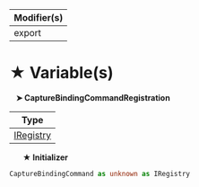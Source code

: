 | Modifier(s)                            |
|----------------------------------------|
| export |

# &#9733; Variable(s)

&nbsp;&nbsp; **&#10148; CaptureBindingCommandRegistration**

| Type                        |
|-----------------------------|
| [IRegistry](/kernel/interface/di/iregistry) |

&nbsp;&nbsp;&nbsp;&nbsp;&nbsp; **&#9733; Initializer**

```ts
CaptureBindingCommand as unknown as IRegistry
```